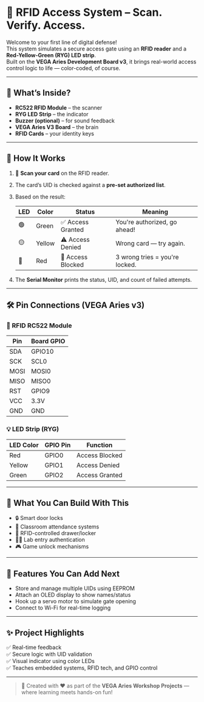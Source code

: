 # 🔐 RFID Access System – Scan. Verify. Access.

Welcome to your first line of digital defense!  
This system simulates a secure access gate using an **RFID reader** and a **Red-Yellow-Green (RYG) LED strip**.  
Built on the **VEGA Aries Development Board v3**, it brings real-world access control logic to life — color-coded, of course.

---

## 🧩 What’s Inside?

- **RC522 RFID Module** – the scanner  
- **RYG LED Strip** – the indicator  
- **Buzzer (optional)** – for sound feedback  
- **VEGA Aries V3 Board** – the brain  
- **RFID Cards** – your identity keys  

---

## 🧠 How It Works

1. 🧾 **Scan your card** on the RFID reader.
2. The card’s UID is checked against a **pre-set authorized list**.
3. Based on the result:

   | LED  | Color   | Status              | Meaning                        |
   |------|---------|---------------------|--------------------------------|
   | 🟢   | Green   | ✅ Access Granted    | You're authorized, go ahead!   |
   | 🟡   | Yellow  | ⚠️ Access Denied     | Wrong card — try again.        |
   | 🔴   | Red     | 🚫 Access Blocked    | 3 wrong tries = you're locked. |

4. The **Serial Monitor** prints the status, UID, and count of failed attempts.

---

## 🛠️ Pin Connections (VEGA Aries v3)

### 🔌 RFID RC522 Module

| Pin   | Board GPIO |
|-------|-------------|
| SDA   | GPIO10      |
| SCK   | SCL0        |
| MOSI  | MOSI0       |
| MISO  | MISO0       |
| RST   | GPIO9       |
| VCC   | 3.3V        |
| GND   | GND         |

### 💡 LED Strip (RYG)

| LED Color | GPIO Pin | Function          |
|-----------|-----------|-------------------|
| Red       | GPIO0     | Access Blocked    |
| Yellow    | GPIO1     | Access Denied     |
| Green     | GPIO2     | Access Granted    |

---

## 🎯 What You Can Build With This

- 🔒 Smart door locks
- 🏫 Classroom attendance systems
- 🚪 RFID-controlled drawer/locker
- 👨‍🔬 Lab entry authentication
- 🎮 Game unlock mechanisms

---

## 🌱 Features You Can Add Next

- Store and manage multiple UIDs using EEPROM  
- Attach an OLED display to show names/status  
- Hook up a servo motor to simulate gate opening  
- Connect to Wi-Fi for real-time logging  

---

## ✨ Project Highlights

✅ Real-time feedback  
✅ Secure logic with UID validation  
✅ Visual indicator using color LEDs  
✅ Teaches embedded systems, RFID tech, and GPIO control

---

> 🚀 Created with ❤️ as part of the **VEGA Aries Workshop Projects** — where learning meets hands-on fun!
